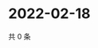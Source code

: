 # 2022-02-18

共 0 条

<!-- BEGIN WEIBO -->
<!-- 最后更新时间 Fri Feb 18 2022 21:17:12 GMT+0800 (China Standard Time) -->

<!-- END WEIBO -->
